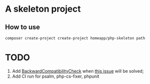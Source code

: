 # A skeleton project
## How to use
`composer create-project create-project homeapp/php-skeleton path`

# TODO
1. Add [BackwardCompatibilityCheck](https://github.com/Roave/BackwardCompatibilityCheck) when [this issue](https://github.com/Roave/BackwardCompatibilityCheck/issues/304) will be solved;
1. Add CI run for psalm, php-cs-fixer, phpunit
